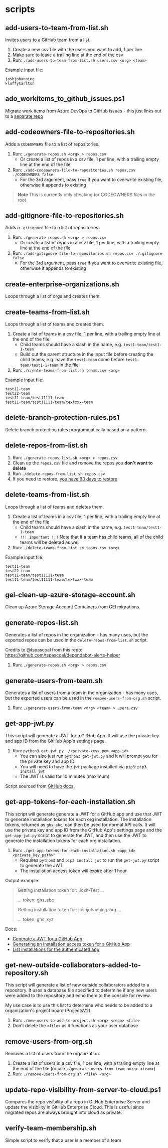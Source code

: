 # scripts

## add-users-to-team-from-list.sh

Invites users to a GitHub team from a list.

1. Create a new csv file with the users you want to add, 1 per line
2. Make sure to leave a trailing line at the end of the csv
3. Run: `./add-users-to-team-from-list.sh users.csv <org> <team>`

Example input file:

```csv
joshjohanning
FluffyCarlton

```

## ado_workitems_to_github_issues.ps1

Migrate work items from Azure DevOps to GitHub issues - this just links out to a [separate repo](https://github.com/joshjohanning/ado_workitems_to_github_issues)

## add-codeowners-file-to-repositories.sh

Adds a `CODEOWNERS` file to a list of repositories.

1. Run: `./generate-repos.sh <org> > repos.csv`
    - Or create a list of repos in a csv file, 1 per line, with a trailing empty line at the end of the file
2. Run: `./add-codeowners-file-to-repositories.sh repos.csv ./CODEOWNERS false`
    - For the 3rd argument, pass `true` if you want to overwrite existing file, otherwise it appends to existing

> **Note** 
> This is currently only checking for CODEOWNERS files in the root

## add-gitignore-file-to-repositories.sh

Adds a `.gitignore` file to a list of repositories.

1. Run: `./generate-repos.sh <org> > repos.csv`
    - Or create a list of repos in a csv file, 1 per line, with a trailing empty line at the end of the file
2. Run: `./add-gitignore-file-to-repositories.sh repos.csv ./.gitignore false`
    - For the 3rd argument, pass `true` if you want to overwrite existing file, otherwise it appends to existing

## create-enterprise-organizations.sh

Loops through a list of orgs and creates them.

## create-teams-from-list.sh

Loops through a list of teams and creates them.

1. Create a list of teams in a csv file, 1 per line, with a trailing empty line at the end of the file
    - Child teams should have a slash in the name, e.g. `test1-team/test1-1-team`
    - Build out the parent structure in the input file before creating the child teams; e.g. have the `test1-team` come before `test1-team/test1-1-team` in the file
2. Run: `./create-teams-from-list.sh teams.csv <org>`

Example input file:

```csv
test11-team
test22-team
test11-team/test11111-team
test11-team/test11111-team/textxxx-team

```

## delete-branch-protection-rules.ps1

Delete branch protection rules programmatically based on a pattern.

## delete-repos-from-list.sh

1. Run: `./generate-repos-list.sh <org> > repos.csv`
2. Clean up the `repos.csv` file and remove the repos you **don't want to delete**
3. Run `./delete-repos-from-list.sh repos.csv`
4. If you need to restore, [you have 90 days to restore](https://docs.github.com/en/repositories/creating-and-managing-repositories/restoring-a-deleted-repository)

## delete-teams-from-list.sh

Loops through a list of teams and deletes them.

1. Create a list of teams in a csv file, 1 per line, with a trailing empty line at the end of the file
    - Child teams should have a slash in the name, e.g. `test1-team/test1-1-team`
    - `!!! Important !!!` Note that if a team has child teams, all of the child teams will be deleted as well
2. Run: `./delete-teams-from-list.sh teams.csv <org>`

Example input file:

```csv
test11-team
test22-team
test11-team/test11111-team
test11-team/test11111-team/textxxx-team

```

## gei-clean-up-azure-storage-account.sh

Clean up Azure Storage Account Containers from GEI migrations.

## generate-repos-list.sh

Generates a list of repos in the organization - has many uses, but the exported repos can be used in the `delete-repos-from-list.sh` script.

Credits to @tspascoal from this repo: https://github.com/tspascoal/dependabot-alerts-helper

1. Run: `./generate-repos.sh <org> > repos.csv`

## generate-users-from-team.sh

Generates a list of users from a team in the organization - has many uses, but the exported users can be used in the `remove-users-from-org.sh` script.

1. Run: `./generate-users-from-team <org> <team> > users.csv`

## get-app-jwt.py

This script will generate a JWT for a GitHub App. It will use the private key and app ID from the GitHub App's settings page.

1. Run: `python3 get-jwt.py ./<private-key>.pem <app-id>`
    - You can also just run `python3 get-jwt.py` and it will prompt you for the private key and app ID
    - You will need to have the `jwt` package installed via `pip3`: `pip3 install jwt`
    - The JWT is valid for 10 minutes (maximum)

Script sourced from [GitHub docs](https://docs.github.com/en/apps/creating-github-apps/authenticating-with-a-github-app/generating-a-json-web-token-jwt-for-a-github-app#example-using-python-to-generate-a-jwt).

## get-app-tokens-for-each-installation.sh

This script will generate generate a JWT for a GitHub app and use that JWT to generate installation tokens for each org installation. The installation tokens, returned as `ghs_abc`, can then be used for normal API calls. It will use the private key and app ID from the GitHub App's settings page and the `get-app-jwt.py` script to generate the JWT, and then use the JWT to generate the installation tokens for each org installation.

1. Run: `./get-app-tokens-for-each-installation.sh <app_id> <private_key_path>"`
    - Requires `python3` and `pip3 install jwt` to run the `get-jwt.py` script to generate the JWT
    - The installation access token will expire after 1 hour

Output example:

> Getting installation token for: Josh-Test ...
> 
>  ... token: ghs_abc
> 
> Getting installation token for: joshjohanning-org ...
> 
>  ... token: ghs_xyz

Docs:
- [Generate a JWT for a GitHub App](https://docs.github.com/en/apps/creating-github-apps/authenticating-with-a-github-app/generating-a-json-web-token-jwt-for-a-github-app#example-using-python-to-generate-a-jwt)
- [Generating an installation access token for a GitHub App](https://docs.github.com/en/apps/creating-github-apps/authenticating-with-a-github-app/generating-an-installation-access-token-for-a-github-app#generating-an-installation-access-token)
- [List installations for the authenticated app](https://docs.github.com/en/rest/apps/apps?apiVersion=2022-11-28#list-installations-for-the-authenticated-app)

## get-new-outside-collaborators-added-to-repository.sh

This script will generate a list of new outside collaborators added to a repository. It uses a database file specified to determine if any new users were added to the repository and echo them to the console for review.

My use case is to use this list to determine who needs to be added to a organization's project board (ProjectsV2).

1. Run: `./new-users-to-add-to-project.sh <org> <repo> <file>`
2. Don't delete the `<file>` as it functions as your user database

## remove-users-from-org.sh

Removes a list of users from the organization.

1. Create a list of users in a csv file, 1 per line, with a trailing empty line at the end of the file (or use `./generate-users-from-team <org> <team>`)
2. Run: `./remove-users-from-org.sh <file> <org>`

## update-repo-visibility-from-server-to-cloud.ps1

Compares the repo visibility of a repo in GitHub Enterprise Server and update the visibility in GitHub Enterprise Cloud. This is useful since migrated repos are always brought into cloud as private.

## verify-team-membership.sh

Simple script to verify that a user is a member of a team
